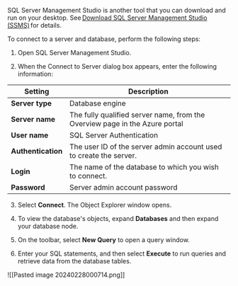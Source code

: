 
SQL Server Management Studio is another tool that you can download and run on your desktop. See [Download SQL Server Management Studio (SSMS)](https://learn.microsoft.com/en-us/sql/ssms/download-sql-server-management-studio-ssms?view=sql-server-ver16&wt.mc_id=azsql_dwnldsqlsrvr_webpage_extlp) for details. 

To connect to a server and database, perform the following steps: 

1. Open SQL Server Management Studio. 
    

2. When the Connect to Server dialog box appears, enter the following information: 

|**Setting**|**Description**|
|---|---|
|**Server type**|Database engine|
|**Server name**|The fully qualified server name, from the Overview page in the Azure portal|
|**User name**|SQL Server Authentication|
|**Authentication**|The user ID of the server admin account used to create the server.|
|**Login**|The name of the database to which you wish to connect.|
|**Password**|Server admin account password|


3. Select **Connect**. The Object Explorer window opens. 

4. To view the database's objects, expand **Databases** and then expand your database node.

5. On the toolbar, select **New Query** to open a query window.

1. Enter your SQL statements, and then select **Execute** to run queries and retrieve data from the database tables.

![[Pasted image 20240228000714.png]]